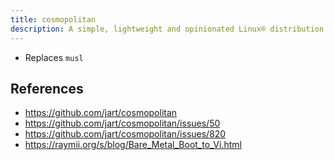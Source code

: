 ```yaml
---
title: cosmopolitan
description: A simple, lightweight and opinionated Linux® distribution based on musl libc and toybox
---
```


- Replaces `musl`

## References
- https://github.com/jart/cosmopolitan
- https://github.com/jart/cosmopolitan/issues/50
- https://github.com/jart/cosmopolitan/issues/820
- https://raymii.org/s/blog/Bare_Metal_Boot_to_Vi.html
